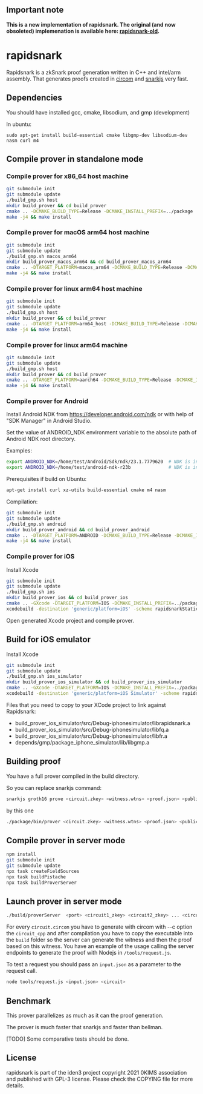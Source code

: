 ## Important note 

**This is a new implementation of rapidsnark. The original (and now obsoleted) implemenation is available here: [rapidsnark-old](https://github.com/iden3/rapidsnark-old).**

# rapidsnark

Rapidsnark is a zkSnark proof generation written in C++ and intel/arm assembly. That generates proofs created in [circom](https://github.com/iden3/snarkjs) and [snarkjs](https://github.com/iden3/circom) very fast.

## Dependencies

You should have installed gcc, cmake, libsodium, and gmp (development)

In ubuntu:

```
sudo apt-get install build-essential cmake libgmp-dev libsodium-dev nasm curl m4
```

## Compile prover in standalone mode

### Compile prover for x86_64 host machine

```sh
git submodule init
git submodule update
./build_gmp.sh host
mkdir build_prover && cd build_prover
cmake .. -DCMAKE_BUILD_TYPE=Release -DCMAKE_INSTALL_PREFIX=../package
make -j4 && make install
```

### Compile prover for macOS arm64 host machine

```sh
git submodule init
git submodule update
./build_gmp.sh macos_arm64
mkdir build_prover_macos_arm64 && cd build_prover_macos_arm64
cmake .. -DTARGET_PLATFORM=macos_arm64 -DCMAKE_BUILD_TYPE=Release -DCMAKE_INSTALL_PREFIX=../package_macos_arm64
make -j4 && make install
```

### Compile prover for linux arm64 host machine

```sh
git submodule init
git submodule update
./build_gmp.sh host
mkdir build_prover && cd build_prover
cmake .. -DTARGET_PLATFORM=arm64_host -DCMAKE_BUILD_TYPE=Release -DCMAKE_INSTALL_PREFIX=../package
make -j4 && make install
```

### Compile prover for linux arm64 machine

```sh
git submodule init
git submodule update
./build_gmp.sh host
mkdir build_prover && cd build_prover
cmake .. -DTARGET_PLATFORM=aarch64 -DCMAKE_BUILD_TYPE=Release -DCMAKE_INSTALL_PREFIX=../package_aarch64
make -j4 && make install
```

### Compile prover for Android

Install Android NDK from https://developer.android.com/ndk or with help of "SDK Manager" in Android Studio.

Set the value of ANDROID_NDK environment variable to the absolute path of Android NDK root directory.

Examples:

```sh
export ANDROID_NDK=/home/test/Android/Sdk/ndk/23.1.7779620  # NDK is installed by "SDK Manager" in Android Studio.
export ANDROID_NDK=/home/test/android-ndk-r23b              # NDK is installed as a stand-alone package.
```

Prerequisites if build on Ubuntu:

```sh
apt-get install curl xz-utils build-essential cmake m4 nasm
```

Compilation:

```sh
git submodule init
git submodule update
./build_gmp.sh android
mkdir build_prover_android && cd build_prover_android
cmake .. -DTARGET_PLATFORM=ANDROID -DCMAKE_BUILD_TYPE=Release -DCMAKE_INSTALL_PREFIX=../package_android
make -j4 && make install
```

### Compile prover for iOS

Install Xcode

```sh
git submodule init
git submodule update
./build_gmp.sh ios
mkdir build_prover_ios && cd build_prover_ios
cmake .. -GXcode -DTARGET_PLATFORM=IOS -DCMAKE_INSTALL_PREFIX=../package_ios
xcodebuild -destination 'generic/platform=iOS' -scheme rapidsnarkStatic -project rapidsnark.xcodeproj -configuration Release
```
Open generated Xcode project and compile prover.

## Build for iOS emulator

Install Xcode

```sh
git submodule init
git submodule update
./build_gmp.sh ios_simulator
mkdir build_prover_ios_simulator && cd build_prover_ios_simulator
cmake .. -GXcode -DTARGET_PLATFORM=IOS -DCMAKE_INSTALL_PREFIX=../package_ios_simulator -DUSE_ASM=NO
xcodebuild -destination 'generic/platform=iOS Simulator' -scheme rapidsnarkStatic -project rapidsnark.xcodeproj
```

Files that you need to copy to your XCode project to link against Rapidsnark:
* build_prover_ios_simulator/src/Debug-iphonesimulator/librapidsnark.a
* build_prover_ios_simulator/src/Debug-iphonesimulator/libfq.a
* build_prover_ios_simulator/src/Debug-iphonesimulator/libfr.a
* depends/gmp/package_iphone_simulator/lib/libgmp.a

## Building proof

You have a full prover compiled in the build directory.

So you can replace snarkjs command:

```sh
snarkjs groth16 prove <circuit.zkey> <witness.wtns> <proof.json> <public.json>
```

by this one
```sh
./package/bin/prover <circuit.zkey> <witness.wtns> <proof.json> <public.json>
```

## Compile prover in server mode

```sh
npm install
git submodule init
git submodule update
npx task createFieldSources
npx task buildPistache
npx task buildProverServer
```

## Launch prover in server mode
```sh
./build/proverServer  <port> <circuit1_zkey> <circuit2_zkey> ... <circuitN_zkey>
```

For every `circuit.circom` you have to generate with circom with --c option the `circuit_cpp` and after compilation you have to copy the executable into the `build` folder so the server can generate the witness and then the proof based on this witness.
You have an example of the usage calling the server endpoints to generate the proof with Nodejs in `/tools/request.js`.

To test a request you should pass an `input.json` as a parameter to the request call.
```sh
node tools/request.js <input.json> <circuit>
```

## Benchmark

This prover parallelizes as much as it can the proof generation.

The prover is much faster that snarkjs and faster than bellman.

[TODO] Some comparative tests should be done.


## License

rapidsnark is part of the iden3 project copyright 2021 0KIMS association and published with GPL-3 license. Please check the COPYING file for more details.
